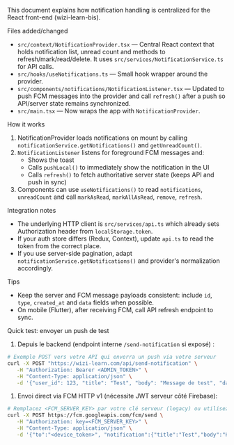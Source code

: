 This document explains how notification handling is centralized for the React front-end (wizi-learn-bis).

Files added/changed

- `src/context/NotificationProvider.tsx` — Central React context that holds notification list, unread count and methods to refresh/mark/read/delete. It uses `src/services/NotificationService.ts` for API calls.
- `src/hooks/useNotifications.ts` — Small hook wrapper around the provider.
- `src/components/notifications/NotificationListener.tsx` — Updated to push FCM messages into the provider and call `refresh()` after a push so API/server state remains synchronized.
- `src/main.tsx` — Now wraps the app with `NotificationProvider`.

How it works

1. NotificationProvider loads notifications on mount by calling `notificationService.getNotifications()` and `getUnreadCount()`.
2. `NotificationListener` listens for foreground FCM messages and:
   - Shows the toast
   - Calls `pushLocal()` to immediately show the notification in the UI
   - Calls `refresh()` to fetch authoritative server state (keeps API and push in sync)
3. Components can use `useNotifications()` to read `notifications`, `unreadCount` and call `markAsRead`, `markAllAsRead`, `remove`, `refresh`.

Integration notes

- The underlying HTTP client is `src/services/api.ts` which already sets Authorization header from `localStorage.token`.
- If your auth store differs (Redux, Context), update `api.ts` to read the token from the correct place.
- If you use server-side pagination, adapt `notificationService.getNotifications()` and provider's normalization accordingly.

Tips

- Keep the server and FCM message payloads consistent: include `id`, `type`, `created_at` and `data` fields when possible.
- On mobile (Flutter), after receiving FCM, call API refresh endpoint to sync.

Quick test: envoyer un push de test

1. Depuis le backend (endpoint interne `/send-notification` si exposé) :

```bash
# Exemple POST vers votre API qui enverra un push via votre serveur
curl -X POST "https://wizi-learn.com/api/send-notification" \
   -H "Authorization: Bearer <ADMIN_TOKEN>" \
   -H "Content-Type: application/json" \
   -d '{"user_id": 123, "title": "Test", "body": "Message de test", "data": {"id": "server-123"}}'
```

1. Envoi direct via FCM HTTP v1 (nécessite JWT serveur côté Firebase):

```bash
# Remplacez <FCM_SERVER_KEY> par votre clé serveur (legacy) ou utilisez HTTP v1 avec OAuth2
curl -X POST https://fcm.googleapis.com/fcm/send \
   -H "Authorization: key=<FCM_SERVER_KEY>" \
   -H "Content-Type: application/json" \
   -d '{"to":"<device_token>", "notification":{"title":"Test","body":"Hello"}, "data":{"id":"server-123"}}'
```
